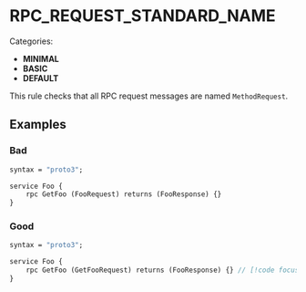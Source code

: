 # RPC_REQUEST_STANDARD_NAME

Categories:
- **MINIMAL**
- **BASIC**
- **DEFAULT**

This rule checks that all RPC request messages are named `MethodRequest`.

## Examples

### Bad

```proto
syntax = "proto3";

service Foo {
    rpc GetFoo (FooRequest) returns (FooResponse) {}
}
```

### Good

```proto
syntax = "proto3";

service Foo {
    rpc GetFoo (GetFooRequest) returns (FooResponse) {} // [!code focus]
}
```
